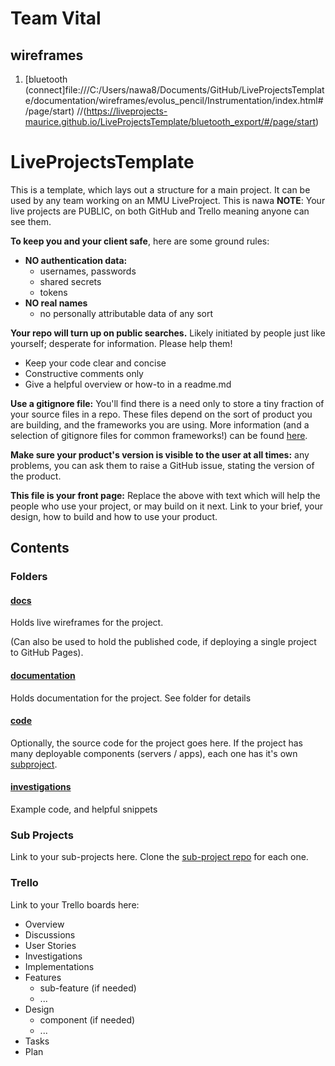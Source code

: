 # Team Vital
## wireframes
1. [bluetooth (connect]file:///C:/Users/nawa8/Documents/GitHub/LiveProjectsTemplate/documentation/wireframes/evolus_pencil/Instrumentation/index.html#/page/start)
//(https://liveprojects-maurice.github.io/LiveProjectsTemplate/bluetooth_export/#/page/start)


# LiveProjectsTemplate
This is a template, which lays out a structure for a main project. It can be used by any team working on an MMU LiveProject.
This is nawa 
**NOTE**: Your live projects are PUBLIC, on both GitHub and Trello meaning anyone can see them. 

**To keep you and your client safe**, here are some ground rules:

* **NO authentication data:** 
  * usernames, passwords
  * shared secrets
  * tokens
* **NO real names** 
  * no personally attributable data of any sort

**Your repo will turn up on public searches.** Likely initiated by people just like yourself; desperate for information. Please help them!

* Keep your code clear and concise
* Constructive comments only
* Give a helpful overview or how-to in a readme.md

**Use a gitignore file:** You'll find there is a need only to store a tiny fraction of your source files in a repo. These files depend on the sort of product you are building, and the frameworks you are using. More information (and a selection of gitignore files for common frameworks!) can be found [here](https://github.com/github/gitignore). 

**Make sure your product's version is visible to the user at all times:** any problems, you can ask them to raise a GitHub issue, stating the version of the product. 

**This file is your front page:** Replace the above with text which will help the people who use your project, or may build on it next. Link to your brief, your design, how to build and how to use your product.

## Contents

###  Folders

#### [docs](https://cmdt.github.io/LiveProjectsTemplate/#/page/start)

Holds live wireframes for the project. 

(Can also be used to hold the published code, if deploying a single project to GitHub Pages).

#### [documentation](./documentation/readme.md)

Holds documentation for the project. See folder for details

#### [code](./code/readme.md)

Optionally, the source code for the project goes here. If the project has many deployable components (servers / apps), each one has it's own [subproject](https://github.com/CMDT/LiveProjectsSubProject).

#### [investigations](./investigations/readme.md)

Example code, and helpful snippets

### Sub Projects

Link to your sub-projects here. Clone the [sub-project repo](https://github.com/CMDT/LiveProjectsSubProject) for each one.

### Trello

Link to your Trello boards here:

* Overview
* Discussions
* User Stories
* Investigations
* Implementations
* Features
  * sub-feature (if needed)
  * ...
* Design
  * component (if needed)
  * ...
* Tasks
* Plan

